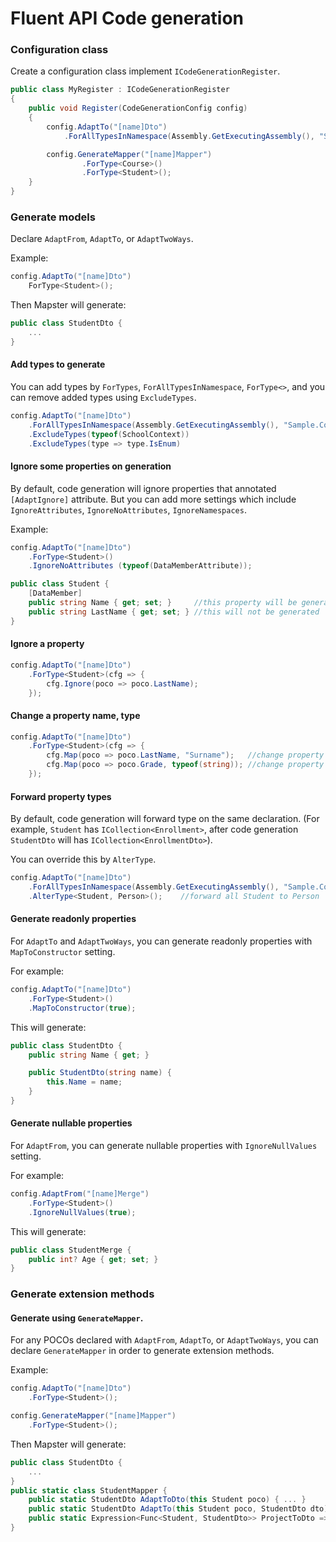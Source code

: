 # Fluent API Code generation

### Configuration class

Create a configuration class implement `ICodeGenerationRegister`.

```csharp
public class MyRegister : ICodeGenerationRegister
{
    public void Register(CodeGenerationConfig config)
    {
        config.AdaptTo("[name]Dto")
            .ForAllTypesInNamespace(Assembly.GetExecutingAssembly(), "Sample.CodeGen.Domains");

        config.GenerateMapper("[name]Mapper")
                .ForType<Course>()
                .ForType<Student>();
    }
}
```

### Generate models

Declare `AdaptFrom`, `AdaptTo`, or `AdaptTwoWays`.

Example:
```csharp
config.AdaptTo("[name]Dto")
    ForType<Student>();
```

Then Mapster will generate:
```csharp
public class StudentDto {
    ...
}
```

#### Add types to generate

You can add types by `ForTypes`, `ForAllTypesInNamespace`, `ForType<>`, and you can remove added types using `ExcludeTypes`.
```csharp
config.AdaptTo("[name]Dto")
    .ForAllTypesInNamespace(Assembly.GetExecutingAssembly(), "Sample.CodeGen.Domains")
    .ExcludeTypes(typeof(SchoolContext))
    .ExcludeTypes(type => type.IsEnum)
```


#### Ignore some properties on generation

By default, code generation will ignore properties that annotated `[AdaptIgnore]` attribute. But you can add more settings which include `IgnoreAttributes`, `IgnoreNoAttributes`, `IgnoreNamespaces`.

Example:
```csharp
config.AdaptTo("[name]Dto")
    .ForType<Student>()
    .IgnoreNoAttributes (typeof(DataMemberAttribute));

public class Student {
    [DataMember]
    public string Name { get; set; }     //this property will be generated
    public string LastName { get; set; } //this will not be generated
}
```

#### Ignore a property

```csharp
config.AdaptTo("[name]Dto")
    .ForType<Student>(cfg => {
        cfg.Ignore(poco => poco.LastName);
    });
```

#### Change a property name, type

```csharp
config.AdaptTo("[name]Dto")
    .ForType<Student>(cfg => {
        cfg.Map(poco => poco.LastName, "Surname");   //change property name
        cfg.Map(poco => poco.Grade, typeof(string)); //change property type
    });
```

#### Forward property types

By default, code generation will forward type on the same declaration. (For example, `Student` has `ICollection<Enrollment>`, after code generation `StudentDto` will has `ICollection<EnrollmentDto>`).

You can override this by `AlterType`.

```csharp
config.AdaptTo("[name]Dto")
    .ForAllTypesInNamespace(Assembly.GetExecutingAssembly(), "Sample.CodeGen.Domains")
    .AlterType<Student, Person>();    //forward all Student to Person
```

#### Generate readonly properties

For `AdaptTo` and `AdaptTwoWays`, you can generate readonly properties with `MapToConstructor` setting.

For example:
```csharp
config.AdaptTo("[name]Dto")
    .ForType<Student>()
    .MapToConstructor(true);
```

This will generate:
```csharp
public class StudentDto {
    public string Name { get; }

    public StudentDto(string name) {
        this.Name = name;
    }
}
```

#### Generate nullable properties

For `AdaptFrom`, you can generate nullable properties with `IgnoreNullValues` setting.

For example:
```csharp
config.AdaptFrom("[name]Merge")
    .ForType<Student>()
    .IgnoreNullValues(true);
```

This will generate:
```csharp
public class StudentMerge {
    public int? Age { get; set; }
}
```

### Generate extension methods

#### Generate using `GenerateMapper`.
For any POCOs declared with `AdaptFrom`, `AdaptTo`, or `AdaptTwoWays`, you can declare `GenerateMapper` in order to generate extension methods.

Example:
```csharp
config.AdaptTo("[name]Dto")
    .ForType<Student>();

config.GenerateMapper("[name]Mapper")
    .ForType<Student>();
```

Then Mapster will generate:
```csharp
public class StudentDto {
    ...
}
public static class StudentMapper {
    public static StudentDto AdaptToDto(this Student poco) { ... }
    public static StudentDto AdaptTo(this Student poco, StudentDto dto) { ... }
    public static Expression<Func<Student, StudentDto>> ProjectToDto => ...
}
```